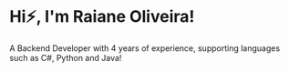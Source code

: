 # Hi⚡, I'm Raiane Oliveira!

A Backend Developer with 4 years of experience, supporting languages such as C#, Python and Java!
